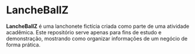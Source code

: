 # LancheBallZ 

**LancheBallZ** é uma lanchonete fictícia criada como parte de uma atividade acadêmica. Este repositório serve apenas para fins de estudo e demonstração, mostrando como organizar informações de um negócio de forma prática.

